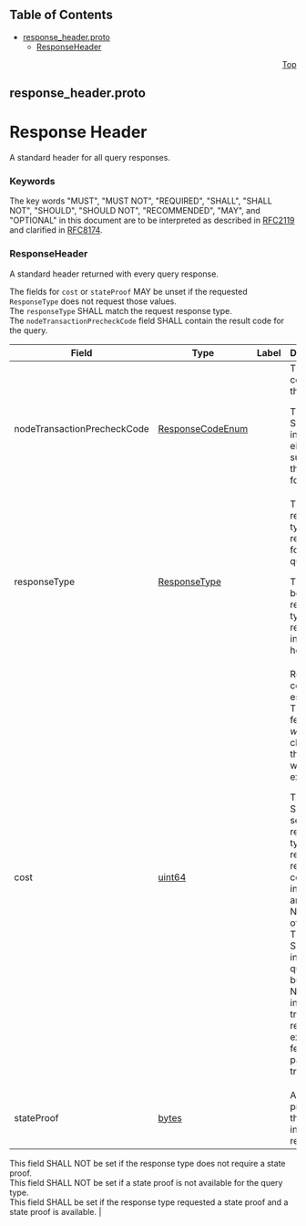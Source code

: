 ## Table of Contents

- [response_header.proto](#response_header-proto)
    - [ResponseHeader](#proto-ResponseHeader)
  



<a name="response_header-proto"></a>
<p align="right"><a href="#top">Top</a></p>

## response_header.proto
# Response Header
A standard header for all query responses.

### Keywords
The key words "MUST", "MUST NOT", "REQUIRED", "SHALL", "SHALL NOT",
"SHOULD", "SHOULD NOT", "RECOMMENDED", "MAY", and "OPTIONAL" in this
document are to be interpreted as described in
[RFC2119](https://www.ietf.org/rfc/rfc2119) and clarified in
[RFC8174](https://www.ietf.org/rfc/rfc8174).


<a name="proto-ResponseHeader"></a>

### ResponseHeader
A standard header returned with every query response.

The fields for `cost` or `stateProof` MAY be unset if the requested
`ResponseType` does not request those values.<br/>
The `responseType` SHALL match the request response type.<br/>
The `nodeTransactionPrecheckCode` field SHALL contain the result code
for the query.


| Field | Type | Label | Description |
| ----- | ---- | ----- | ----------- |
| nodeTransactionPrecheckCode | [ResponseCodeEnum](#proto-ResponseCodeEnum) |  | The result code for this query. <p> This value SHALL indicate either success or the reason for failure. |
| responseType | [ResponseType](#proto-ResponseType) |  | The response type requested for this query. <p> This SHALL be the response type requested in the query header. |
| cost | [uint64](#uint64) |  | Requested cost estimate.<br/> This is the fee that _would be_ charged if the query was executed. <p> This value SHALL be set if the response type requested requires cost information, and SHALL NOT be set otherwise.<br/> This value SHALL include the query fee, but SHALL NOT include the transfer fee required to execute the fee payment transaction. |
| stateProof | [bytes](#bytes) |  | A state proof for the information requested.

This field SHALL NOT be set if the response type does not require a state proof.<br/> This field SHALL NOT be set if a state proof is not available for the query type.<br/> This field SHALL be set if the response type requested a state proof and a state proof is available. |





 <!-- end messages -->

 <!-- end enums -->

 <!-- end HasExtensions -->

 <!-- end services -->



